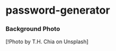 # password-generator

















### Background Photo
[!Photo by T.H. Chia on Unsplash] <a href="https://unsplash.com/backgrounds/cool?utm_source=unsplash&utm_medium=referral&utm_content=creditCopyText"></a>
